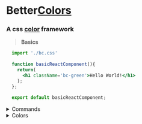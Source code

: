 # Better<a href="">Colors</a>

### A css <a href="">color</a> framework

> <b>Basics</b>

```jsx
  import './bc.css'
  
  function basicReactComponent(){
    return(
      <h1 className='bc-green'>Hello World!</h1>
    );
  };
  
  export default basicReactComponent;

```

<details>
  <summary>Commands</summary>
  <ul>
    <li>bc-nameOfColor</li>
    <li>bc-text-nameOfColor</li>
    <li>bc-bdc-nameOfColor <em>{Beta}</em></li>
    <li>bc-opacity-half/full</li>
  </ul>
</details>
<details>
  <summary>Colors</summary>
  <ul>
    <li><b>Black</b></li>
    <li>White</li>
    <li><b>Gold</b></li>
    <li>Goldenrod</li>
    <li><b>Green</b></li>
    <li>Grass</li>
    <li><b>Sky</b></li>
    <li>Link</li>
  </ul>
</details>

